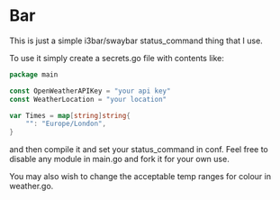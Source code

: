 # Bar

This is just a simple i3bar/swaybar status_command thing that I use.

To use it simply create a secrets.go file with contents like:
```go
package main

const OpenWeatherAPIKey = "your api key"
const WeatherLocation = "your location"

var Times = map[string]string{
	"": "Europe/London",
}
```
and then compile it and set your status_command in conf.
Feel free to disable any module in main.go and fork it for your own use.

You may also wish to change the acceptable temp ranges for colour in weather.go.
